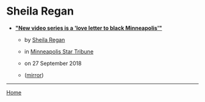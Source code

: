# Sheila Regan

 - [**"New video series is a 'love letter to black Minneapolis'"**](https://www.startribune.com/new-video-series-is-a-love-letter-to-black-minneapolis/494308901/)
    - by [Sheila Regan](../../authors/sheila-regan/index.md)
    - in [Minneapolis Star Tribune](https://www.startribune.com/)
    - on 27 September 2018

    - ([mirror](https://web.archive.org/web/*/https://www.startribune.com/new-video-series-is-a-love-letter-to-black-minneapolis/494308901/))

----

[Home](../index.md)
